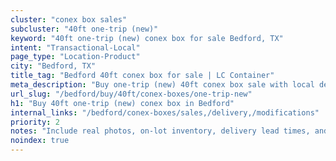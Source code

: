 ```yaml
---
cluster: "conex box sales"
subcluster: "40ft one-trip (new)"
keyword: "40ft one-trip (new) conex box for sale Bedford, TX"
intent: "Transactional-Local"
page_type: "Location-Product"
city: "Bedford, TX"
title_tag: "Bedford 40ft conex box for sale | LC Container"
meta_description: "Buy one-trip (new) 40ft conex box sale with local delivery in Bedford, TX. LC Container — local Since 2003. Request a fast quote today."
url_slug: "/bedford/buy/40ft/conex-boxes/one-trip-new"
h1: "Buy 40ft one-trip (new) conex box in Bedford"
internal_links: "/bedford/conex-boxes/sales,/delivery,/modifications"
priority: 2
notes: "Include real photos, on-lot inventory, delivery lead times, and financing info."
noindex: true
---
```


<!-- TODO: Add unique city/inventory copy, images, and internal links here. -->
